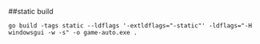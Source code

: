 ##static build

`go build -tags static --ldflags '-extldflags="-static"' -ldflags="-H windowsgui -w -s" -o game-auto.exe .`
